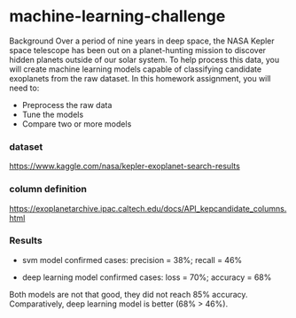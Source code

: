 # machine-learning-challenge
Background
Over a period of nine years in deep space, the NASA Kepler space telescope has been out on a planet-hunting mission to discover hidden planets outside of our solar system.
To help process this data, you will create machine learning models capable of classifying candidate exoplanets from the raw dataset.
In this homework assignment, you will need to:

- Preprocess the raw data
- Tune the models
- Compare two or more models

### dataset
https://www.kaggle.com/nasa/kepler-exoplanet-search-results

### column definition
https://exoplanetarchive.ipac.caltech.edu/docs/API_kepcandidate_columns.html

### Results
* svm model
confirmed cases: precision = 38%; recall = 46%

* deep learning model
confirmed cases: loss = 70%; accuracy = 68%

Both models are not that good, they did not reach 85% accuracy.  Comparatively, deep learning model is better (68% > 46%).

